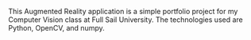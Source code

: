 This Augmented Reality application is a simple portfolio project for my Computer Vision class at Full Sail University. The technologies used are Python, OpenCV, and numpy.